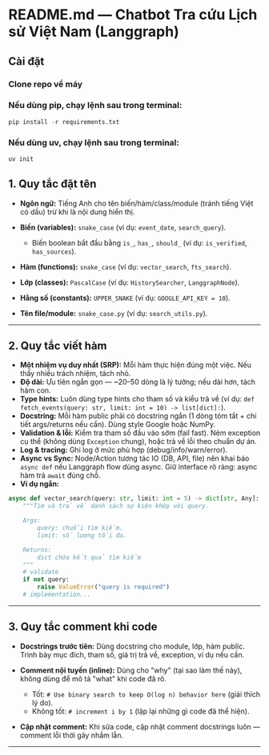 # README.md — Chatbot Tra cứu Lịch sử Việt Nam (Langgraph)

## Cài đặt
### Clone repo về máy


### Nếu dùng pip, chạy lệnh sau trong terminal:
```python
pip install -r requirements.txt
```
### Nếu dùng uv, chạy lệnh sau trong terminal:
```python
uv init
```


## 1. Quy tắc đặt tên

* **Ngôn ngữ:** Tiếng Anh cho tên biến/hàm/class/module (tránh tiếng Việt có dấu) trừ khi là nội dung hiển thị.
* **Biến (variables):** `snake_case` (ví dụ: `event_date`, `search_query`).

  * Biến boolean bắt đầu bằng `is_`, `has_`, `should_` (ví dụ: `is_verified`, `has_sources`).
* **Hàm (functions):** `snake_case` (ví dụ: `vector_search`, `fts_search`).
* **Lớp (classes):** `PascalCase` (ví dụ: `HistorySearcher`, `LanggraphNode`).
* **Hằng số (constants):** `UPPER_SNAKE` (ví dụ: `GOOGLE_API_KEY = 10`).
* **Tên file/module:** `snake_case.py` (ví dụ: `search_utils.py`).

---

## 2. Quy tắc viết hàm

* **Một nhiệm vụ duy nhất (SRP):** Mỗi hàm thực hiện đúng một việc. Nếu thấy nhiều trách nhiệm, tách nhỏ.
* **Độ dài:** Ưu tiên ngắn gọn — \~20–50 dòng là lý tưởng; nếu dài hơn, tách hàm con.
* **Type hints:** Luôn dùng type hints cho tham số và kiểu trả về (ví dụ: `def fetch_events(query: str, limit: int = 10) -> list[dict]:`).
* **Docstring:** Mỗi hàm public phải có docstring ngắn (1 dòng tóm tắt + chi tiết args/returns nếu cần). Dùng style Google hoặc NumPy.
* **Validation & lỗi:** Kiểm tra tham số đầu vào sớm (fail fast). Ném exception cụ thể (không dùng `Exception` chung), hoặc trả về lỗi theo chuẩn dự án.
* **Log & tracing:** Ghi log ở mức phù hợp (debug/info/warn/error).
* **Async vs Sync:** Node/Action tương tác IO (DB, API, file) nên khai báo `async def` nếu Langgraph flow dùng async. Giữ interface rõ ràng: async hàm trả `await` đúng chỗ.
* **Ví dụ ngắn:**

```python
async def vector_search(query: str, limit: int = 5) -> dict[str, Any]:
    """Tìm và trả về danh sách sự kiện khớp với query.

    Args:
        query: chuỗi tìm kiếm.
        limit: số lượng tối đa.

    Returns:
        dict chứa kết quả tìm kiếm
    """
    # validate
    if not query:
        raise ValueError("query is required")
    # implementation...
```

---

## 3. Quy tắc comment khi code

* **Docstrings trước tiên:** Dùng docstring cho module, lớp, hàm public. Trình bày mục đích, tham số, giá trị trả về, exception, ví dụ nếu cần.
* **Comment nội tuyến (inline):** Dùng cho "why" (tại sao làm thế này), không dùng để mô tả "what" khi code đã rõ.

  * Tốt: `# Use binary search to keep O(log n) behavior here` (giải thích lý do).
  * Không tốt: `# increment i by 1` (lặp lại những gì code đã thể hiện).
* **Cập nhật comment:** Khi sửa code, cập nhật comment docstrings luôn — comment lỗi thời gây nhầm lẫn.

---